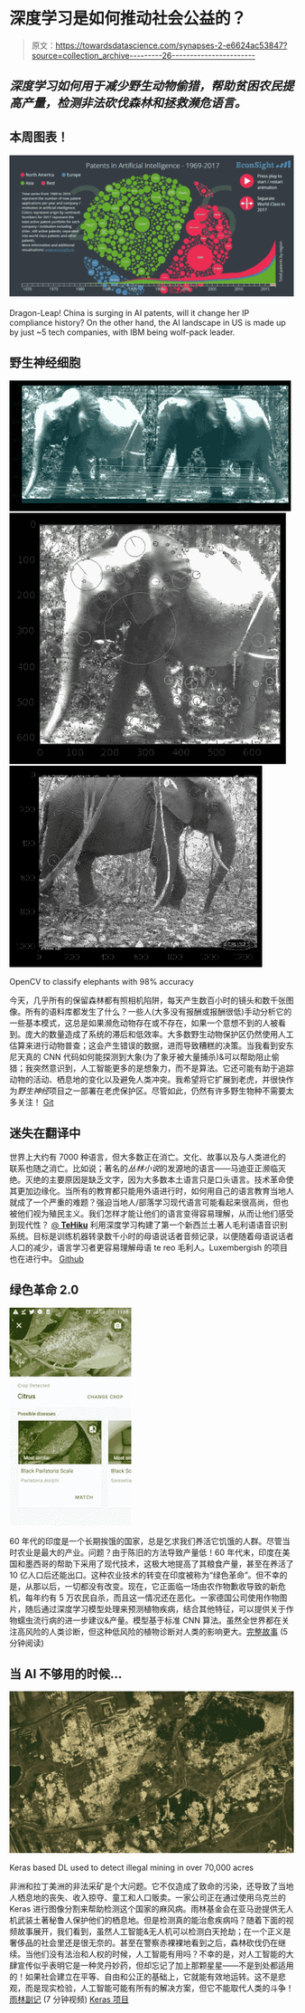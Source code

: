 # 深度学习是如何推动社会公益的？

> 原文：<https://towardsdatascience.com/synapses-2-e6624ac53847?source=collection_archive---------26----------------------->

## *深度学习如何用于减少野生动物偷猎，帮助贫困农民提高产量，检测非法砍伐森林和拯救濒危语言。*

## 本周图表！

![](img/65c15e548aaa3402eff2860c38fc777d.png)

Dragon-Leap! China is surging in AI patents, will it change her IP compliance history? On the other hand, the AI landscape in US is made up by just ~5 tech companies, with IBM being wolf-pack leader.

## 野生神经细胞

![](img/ecc1fcfc97f396460d29d1e494450359.png)![](img/32bfab04d5b263a9b72bc1c59cb6bc4c.png)![](img/9523a31a1c8290c47f98eaa401e6bfa4.png)

OpenCV to classify elephants with 98% accuracy

今天，几乎所有的保留森林都有照相机陷阱，每天产生数百小时的镜头和数千张图像。所有的语料库都发生了什么？一些人(大多没有报酬或报酬很低)手动分析它的一些基本模式，这总是如果濒危动物存在或不存在，如果一个意想不到的人被看到。庞大的数量造成了系统的滞后和低效率。大多数野生动物保护区仍然使用人工估算来进行动物普查；这会产生错误的数据，进而导致糟糕的决策。当我看到安东尼天真的 CNN 代码如何能探测到大象(为了象牙被大量捕杀)&可以帮助阻止偷猎；我突然意识到，人工智能更多的是想象力，而不是算法。它还可能有助于追踪动物的活动、栖息地的变化以及避免人类冲突。我希望将它扩展到老虎，并很快作为*野生神经*项目之一部署在老虎保护区。尽管如此，仍然有许多野生物种不需要太多关注！ [Git](https://nbviewer.jupyter.org/github/tonmcg/Classify-Terrestrial-Vertebrate/blob/master/Classifying%20Wildlife%20Camera%20Trap%20Images.ipynb)

## 迷失在翻译中

世界上大约有 7000 种语言，但大多数正在消亡。文化、故事以及与人类进化的联系也随之消亡。比如说；著名的*丛林小说*的发源地的语言——马迪亚正濒临灭绝。灭绝的主要原因是缺乏文字，因为大多数本土语言只是口头语言。技术革命使其更加边缘化。当所有的教育都只能用外语进行时，如何用自己的语言教育当地人就成了一个严重的难题？强迫当地人/部落学习现代语言可能看起来很高尚，但也被他们视为殖民主义。我们怎样才能让他们的语言变得容易理解，从而让他们感受到现代性？ [@ **TeHiku**](https://twitter.com/TeHiku) 利用深度学习构建了第一个新西兰土著人毛利语语音识别系统。目标是训练机器转录数千小时的母语说话者音频记录，以便随着母语说话者人口的减少，语言学习者更容易理解母语 te reo 毛利人。Luxembergish 的项目也在进行中。 [Github](https://github.com/TeHikuMedia/corpora)

## 绿色革命 2.0

![](img/c51e94329515587753b30c115131515a.png)

60 年代的印度是一个长期挨饿的国家，总是乞求我们养活它饥饿的人群。尽管当时农业是最大的产业。问题？由于陈旧的方法导致产量低！60 年代末，印度在美国和墨西哥的帮助下采用了现代技术，这极大地提高了其粮食产量，甚至在养活了 10 亿人口后还能出口。这种农业技术的转变在印度被称为“绿色革命”。但不幸的是，从那以后，一切都没有改变。现在，它正面临一场由农作物歉收导致的新危机，每年约有 5 万农民自杀，而且这一情况还在恶化。一家德国公司使用作物图片，随后通过深度学习模型处理来预测植物疾病，结合其他特征，可以提供关于作物蠕虫流行病的进一步建议&产量。模型基于标准 CNN 算法。虽然全世界都在关注高风险的人类诊断，但这种低风险的植物诊断对人类的影响更大。[完整故事](https://www.thebetterindia.com/175044/india-farmer-earning-lakhs-plantix-app-crop-health/) (5 分钟阅读)

## 当 AI 不够用的时候…

![](img/f2989616e8ec8952a6a23f471d38e141.png)

Keras based DL used to detect illegal mining in over 70,000 acres

非洲和拉丁美洲的非法采矿是个大问题。它不仅造成了致命的污染，还导致了当地人栖息地的丧失、收入掠夺、童工和人口贩卖。一家公司正在通过使用乌克兰的 Keras 进行图像分割来帮助检测这个国家的麻风病。雨林基金会在亚马逊提供无人机武装土著秘鲁人保护他们的栖息地。但是检测真的能治愈疾病吗？随着下面的视频故事展开，我们看到，虽然人工智能&无人机可以检测白天抢劫；在一个正义是奢侈品的社会里还是很无奈的。甚至在警察赤裸裸地看到之后，森林砍伐仍在继续。当他们没有法治和人权的时候，人工智能有用吗？不幸的是，对人工智能的大肆宣传似乎表明它是一种灵丹妙药，但却忘记了加上那颗星星——不是到处都适用的！如果社会建立在平等、自由和公正的基础上，它就能有效地运转。这不是悲观，而是现实检验，人工智能可能有所有的解决方案，但它不能取代人类的斗争！[雨林副记](https://news.vice.com/en_us/article/kzdgdm/these-indigenous-peruvians-are-fighting-deforestation-with-drones-and-satellites) (7 分钟视频) [Keras 项目](http://texty.org.ua/d/2018/amber_eng/)